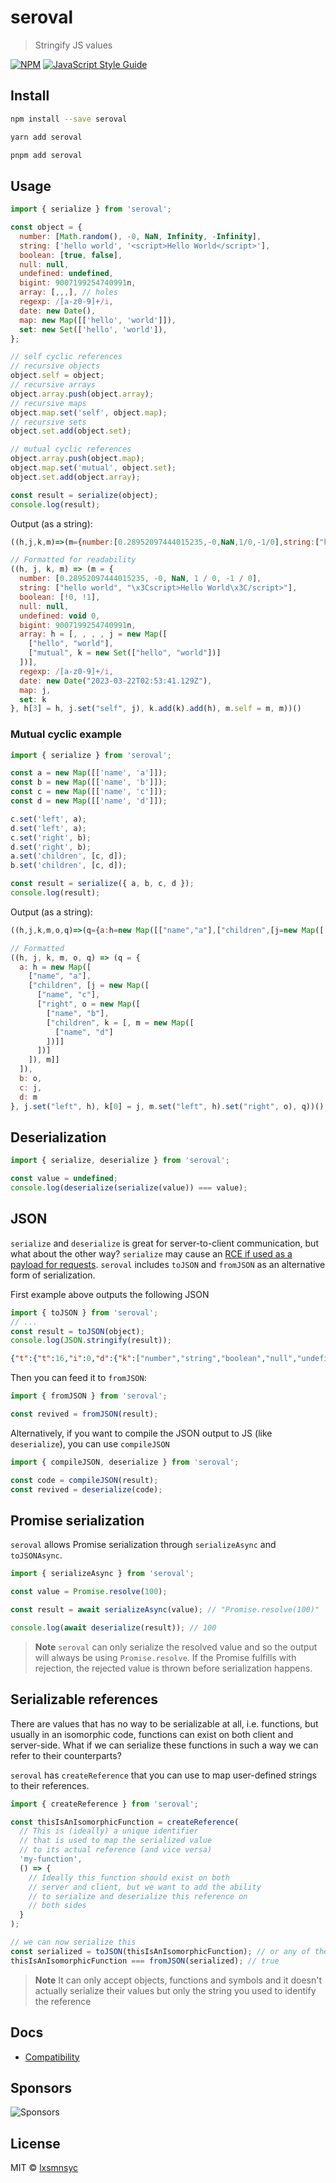# seroval

> Stringify JS values

[![NPM](https://img.shields.io/npm/v/seroval.svg)](https://www.npmjs.com/package/seroval) [![JavaScript Style Guide](https://badgen.net/badge/code%20style/airbnb/ff5a5f?icon=airbnb)](https://github.com/airbnb/javascript)

## Install

```bash
npm install --save seroval
```

```bash
yarn add seroval
```

```bash
pnpm add seroval
```

## Usage

```js
import { serialize } from 'seroval';

const object = {
  number: [Math.random(), -0, NaN, Infinity, -Infinity],
  string: ['hello world', '<script>Hello World</script>'],
  boolean: [true, false],
  null: null,
  undefined: undefined,
  bigint: 9007199254740991n,
  array: [,,,], // holes
  regexp: /[a-z0-9]+/i,
  date: new Date(),
  map: new Map([['hello', 'world']]),
  set: new Set(['hello', 'world']),
};

// self cyclic references
// recursive objects
object.self = object;
// recursive arrays
object.array.push(object.array);
// recursive maps
object.map.set('self', object.map);
// recursive sets
object.set.add(object.set);

// mutual cyclic references
object.array.push(object.map);
object.map.set('mutual', object.set);
object.set.add(object.array);

const result = serialize(object);
console.log(result);
```

Output (as a string):

```js
((h,j,k,m)=>(m={number:[0.28952097444015235,-0,NaN,1/0,-1/0],string:["hello world","\x3Cscript>Hello World\x3C/script>"],boolean:[!0,!1],null:null,undefined:void 0,bigint:9007199254740991n,array:h=[,,,,j=new Map([["hello","world"],["mutual",k=new Set(["hello","world"])]])],regexp:/[a-z0-9]+/i,date:new Date("2023-03-22T02:53:41.129Z"),map:j,set:k},h[3]=h,j.set("self",j),k.add(k).add(h),m.self=m,m))()

// Formatted for readability
((h, j, k, m) => (m = {
  number: [0.28952097444015235, -0, NaN, 1 / 0, -1 / 0],
  string: ["hello world", "\x3Cscript>Hello World\x3C/script>"],
  boolean: [!0, !1],
  null: null,
  undefined: void 0,
  bigint: 9007199254740991n,
  array: h = [, , , , j = new Map([
    ["hello", "world"],
    ["mutual", k = new Set(["hello", "world"])]
  ])],
  regexp: /[a-z0-9]+/i,
  date: new Date("2023-03-22T02:53:41.129Z"),
  map: j,
  set: k
}, h[3] = h, j.set("self", j), k.add(k).add(h), m.self = m, m))()
```

### Mutual cyclic example

```js
import { serialize } from 'seroval';

const a = new Map([['name', 'a']]);
const b = new Map([['name', 'b']]);
const c = new Map([['name', 'c']]);
const d = new Map([['name', 'd']]);

c.set('left', a);
d.set('left', a);
c.set('right', b);
d.set('right', b);
a.set('children', [c, d]);
b.set('children', [c, d]);

const result = serialize({ a, b, c, d });
console.log(result);
```

Output (as a string):

```js
((h,j,k,m,o,q)=>(q={a:h=new Map([["name","a"],["children",[j=new Map([["name","c"],["right",o=new Map([["name","b"],["children",k=[,m=new Map([["name","d"]])]]])]]),m]]]),b:o,c:j,d:m},j.set("left",h),k[0]=j,m.set("left",h).set("right",o),q))()

// Formatted
((h, j, k, m, o, q) => (q = {
  a: h = new Map([
    ["name", "a"],
    ["children", [j = new Map([
      ["name", "c"],
      ["right", o = new Map([
        ["name", "b"],
        ["children", k = [, m = new Map([
          ["name", "d"]
        ])]]
      ])]
    ]), m]]
  ]),
  b: o,
  c: j,
  d: m
}, j.set("left", h), k[0] = j, m.set("left", h).set("right", o), q))()
```

## Deserialization

```js
import { serialize, deserialize } from 'seroval';

const value = undefined;
console.log(deserialize(serialize(value)) === value);
```

## JSON

`serialize` and `deserialize` is great for server-to-client communication, but what about the other way? `serialize` may cause an [RCE if used as a payload for requests](https://huntr.dev/bounties/63f1ff91-48f3-4886-a179-103f1ddd8ff8). `seroval` includes `toJSON` and `fromJSON` as an alternative form of serialization.

First example above outputs the following JSON

```js
import { toJSON } from 'seroval';
// ...
const result = toJSON(object);
console.log(JSON.stringify(result));
```

```json
{"t":{"t":16,"i":0,"d":{"k":["number","string","boolean","null","undefined","bigint","array","regexp","date","map","set","self"],"v":[{"t":15,"i":1,"l":5,"a":[{"t":0,"s":0.4350045546286634},{"t":5},{"t":8},{"t":6},{"t":7}]},{"t":15,"i":2,"l":2,"a":[{"t":1,"s":"hello world"},{"t":1,"s":"\\x3Cscript>Hello World\\x3C/script>"}]},{"t":15,"i":3,"l":2,"a":[{"t":2,"s":true},{"t":2,"s":false}]},{"t":3},{"t":4},{"t":9,"s":"9007199254740991"},{"t":15,"i":4,"l":5,"a":[null,null,null,{"t":10,"i":4},{"t":14,"i":5,"d":{"k":[{"t":1,"s":"hello"},{"t":1,"s":"self"},{"t":1,"s":"mutual"}],"v":[{"t":1,"s":"world"},{"t":10,"i":5},{"t":13,"i":6,"l":4,"a":[{"t":1,"s":"hello"},{"t":1,"s":"world"},{"t":10,"i":6},{"t":10,"i":4}]}],"s":3}}]},{"t":12,"i":7,"c":"[a-z0-9]+","m":"i"},{"t":11,"i":8,"s":"2023-03-22T02:55:33.504Z"},{"t":10,"i":5},{"t":10,"i":6},{"t":10,"i":0}],"s":12}},"r":0,"i":true,"f":8191,"m":[4,5,6,0]}
```

Then you can feed it to `fromJSON`:

```js
import { fromJSON } from 'seroval';

const revived = fromJSON(result);
```

Alternatively, if you want to compile the JSON output to JS (like `deserialize`), you can use `compileJSON`

```js
import { compileJSON, deserialize } from 'seroval';

const code = compileJSON(result);
const revived = deserialize(code);
```

## Promise serialization

`seroval` allows Promise serialization through `serializeAsync` and `toJSONAsync`.

```js
import { serializeAsync } from 'seroval';

const value = Promise.resolve(100);

const result = await serializeAsync(value); // "Promise.resolve(100)"

console.log(await deserialize(result)); // 100
```

> **Note**
> `seroval` can only serialize the resolved value and so the output will always be using `Promise.resolve`. If the Promise fulfills with rejection, the rejected value is thrown before serialization happens.

## Serializable references

There are values that has no way to be serializable at all, i.e. functions, but usually in an isomorphic code, functions can exist on both client and server-side. What if we can serialize these functions in such a way we can refer to their counterparts?

`seroval` has `createReference` that you can use to map user-defined strings to their references.

```js
import { createReference } from 'seroval';

const thisIsAnIsomorphicFunction = createReference(
  // This is (ideally) a unique identifier
  // that is used to map the serialized value
  // to its actual reference (and vice versa)
  'my-function',
  () => {
    // Ideally this function should exist on both
    // server and client, but we want to add the ability
    // to serialize and deserialize this reference on
    // both sides
  }
);

// we can now serialize this
const serialized = toJSON(thisIsAnIsomorphicFunction); // or any of the serializer
thisIsAnIsomorphicFunction === fromJSON(serialized); // true
```

> **Note**
> It can only accept objects, functions and symbols and it doesn't actually
> serialize their values but only the string you used to identify the reference

## Docs

- [Compatibility](https://github.com/lxsmnsyc/seroval/blob/main/docs/compatibility.md)

## Sponsors

![Sponsors](https://github.com/lxsmnsyc/sponsors/blob/main/sponsors.svg?raw=true)

## License

MIT © [lxsmnsyc](https://github.com/lxsmnsyc)
